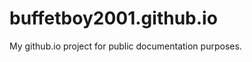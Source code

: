 buffetboy2001.github.io
=======================

My github.io project for public documentation purposes.
